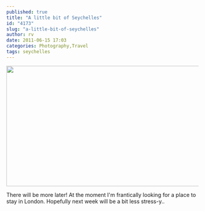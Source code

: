 ```yaml
---
published: true
title: "A little bit of Seychelles"
id: "4173"
slug: "a-little-bit-of-seychelles"
author: rv
date: 2011-06-15 17:03
categories: Photography,Travel
tags: seychelles
---
```

<a href="https://s3.amazonaws.com/cfwblog/uploads/2011/06/IMG_0687PS.jpg"><img class="aligncenter size-full wp-image-4175" title="IMG_0687PSsml" src="https://s3.amazonaws.com/cfwblog/uploads/2011/06/IMG_0687PSsml.jpg" alt="" width="800" height="316" /></a>

There will be more later! At the moment I'm frantically looking for a place to stay in London. Hopefully next week will be a bit less stress-y..

&nbsp;